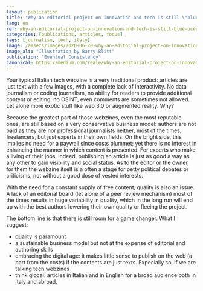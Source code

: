 ```yaml
---
layout: publication
title: "Why an editorial project on innovation and tech is still \"blue ocean\" in Italy?"
lang: en
ref: why-an-editorial-project-on-innovation-and-tech-is-still-blue-ocean-in-italy
categories: [publications, articles, focus]
tags: [journalism, tech, italy]
image: /assets/images/2020-06-20-why-an-editorial-project-on-innovation-and-tech-is-still-blue-ocean-in-italy.jpg
image_alt: "Illustration by Barry Blitt"
publication: "Eventual Consistency"
canonical: https://medium.com/reale/why-an-editorial-project-on-innovation-and-tech-is-still-blue-ocean-in-italy-9f3fcaf89079
---
```


Your typical Italian tech webzine is a very traditional product: articles are just text with a few images, with a complete lack of interactivity. No data journalism or coding journalism, no ability for readers to provide additional content or editing, no OSINT, even comments are sometimes not allowed. Let alone more exotic stuff like web 3.0 or augmented reality. Why?

Because the greatest part of those webzines, even the most reputable ones, are still based on a very conservative business model: authors are not paid as they are nor professional journalists neither, most of the times, freelancers, but just experts in their own fields. On the bright side, this implies no need for a paywall since costs plummet; yet there is no interest in enhancing the manner in which content is presented. For experts who make a living of their jobs, indeed, publishing an article is just as good a way as any other to gain visibility and social status. As to the editor or the owner, for them the webzine itself is a often a stage for petty political debates or criticisms, not without a good dose of vested interests.

With the need for a constant supply of free content, quality is also an issue. A lack of an editorial board (let alone of a peer review mechanism) most of the times results in huge variability in quality, which in the long run will end up with the best authors lowering their own quality or fleeing the project.

The bottom line is that there is still room for a game changer. What I suggest:

-   quality is paramount
-   a sustainable business model but not at the expense of editorial and authoring skills
-   embracing the digital age: it makes little sense to publish on the web (a part from the costs) if the contents are just texts. Expecially so, if we are talking tech webzines
-   think glocal: articles in Italian and in English for a broad audience both in Italy and abroad.
